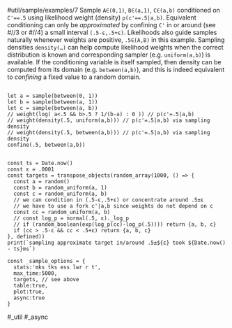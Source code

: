 #util/sample/examples/7 Sample `A∈(0,1)`, `B∈(a,1)`, `C∈(a,b)` conditioned on `C'==.5` using likelihood weight (density) `p(c'==.5|a,b)`. Equivalent conditioning can only be _approximated_ by confining `C'` in or around (see #//3 or #//4) a small interval `(.5-ε,.5+ε)`. Likelihoods also guide samples naturally whenever weights are positive, `.5∈(A,B)` in this example. Sampling densities `density(…)` can help compute likelihood weights when the correct distribution is known and corresponding sampler (e.g. `uniform(a,b)`) is available. If the conditioning variable is itself sampled, then density can be computed from its domain (e.g. `between(a,b)`), and this is indeed equivalent to _confining_ a fixed value to a random domain.
```js:js_input

let a = sample(between(0, 1))
let b = sample(between(a, 1))
let c = sample(between(a, b))
// weight(log( a<.5 && b>.5 ? 1/(b-a) : 0 )) // p(c'=.5|a,b)
// weight(density(.5, uniform(a,b))) // p(c'=.5|a,b) via sampling density
// weight(density(.5, between(a,b))) // p(c'=.5|a,b) via sampling density
confine(.5, between(a,b))
```
```js:js_removed

const ts = Date.now()
const ε = .0001
const targets = transpose_objects(random_array(1000, () => {
  const a = random()
  const b = random_uniform(a, 1)
  const c = random_uniform(a, b)
  // we can condition in (.5-ε,.5+ε) or concentrate around .5±ε
  // we have to use a fork c'|a,b since weights do not depend on c
  const cc = random_uniform(a, b)
  // const log_p = normal(.5, ε)._log_p
  // if (random_boolean(exp(log_p(cc)-log_p(.5)))) return {a, b, c}
  if (cc > .5-ε && cc < .5+ε) return {a, b, c}
}, defined))
print(`sampling approximate target in/around .5±${ε} took ${Date.now() - ts}ms`)

const _sample_options = { 
  stats:'mks tks ess lwr r t',  
  max_time:5000,
  targets, // see above
  table:true,
  plot:true,
  async:true
}

```
#_util #_async
